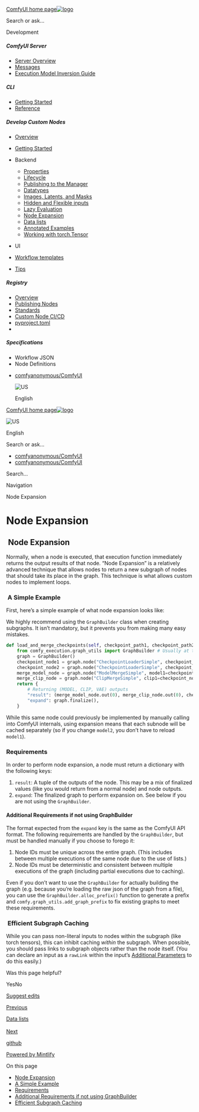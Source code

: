 [ComfyUI home page![logo](https://mintlify.s3.us-west-1.amazonaws.com/dripart/logo.png)](http://docs.comfy.org/)

Search or ask...

Development

##### ComfyUI Server

- [Server Overview](http://docs.comfy.org/essentials/comfyui-server/comms_overview)
- [Messages](http://docs.comfy.org/essentials/comfyui-server/comms_messages)
- [Execution Model Inversion Guide](http://docs.comfy.org/essentials/comfyui-server/execution_model_inversion_guide)

##### CLI

- [Getting Started](http://docs.comfy.org/comfy-cli/getting-started)
- [Reference](http://docs.comfy.org/comfy-cli/reference)

##### Develop Custom Nodes

- [Overview](http://docs.comfy.org/custom-nodes/overview)
- [Getting Started](http://docs.comfy.org/custom-nodes/walkthrough)
- Backend
  
  - [Properties](http://docs.comfy.org/custom-nodes/backend/server_overview)
  - [Lifecycle](http://docs.comfy.org/custom-nodes/backend/lifecycle)
  - [Publishing to the Manager](http://docs.comfy.org/custom-nodes/backend/manager)
  - [Datatypes](http://docs.comfy.org/custom-nodes/backend/datatypes)
  - [Images, Latents, and Masks](http://docs.comfy.org/custom-nodes/backend/images_and_masks)
  - [Hidden and Flexible inputs](http://docs.comfy.org/custom-nodes/backend/more_on_inputs)
  - [Lazy Evaluation](http://docs.comfy.org/custom-nodes/backend/lazy_evaluation)
  - [Node Expansion](http://docs.comfy.org/custom-nodes/backend/expansion)
  - [Data lists](http://docs.comfy.org/custom-nodes/backend/lists)
  - [Annotated Examples](http://docs.comfy.org/custom-nodes/backend/snippets)
  - [Working with torch.Tensor](http://docs.comfy.org/custom-nodes/backend/tensors)
- UI
- [Workflow templates](http://docs.comfy.org/custom-nodes/workflow_templates)
- [Tips](http://docs.comfy.org/custom-nodes/tips)

##### Registry

- [Overview](http://docs.comfy.org/registry/overview)
- [Publishing Nodes](http://docs.comfy.org/registry/publishing)
- [Standards](http://docs.comfy.org/registry/standards)
- [Custom Node CI/CD](http://docs.comfy.org/registry/cicd)
- [pyproject.toml](http://docs.comfy.org/registry/specifications)
- [](http://docs.comfy.org/)

##### Specifications

- Workflow JSON
- Node Definitions

<!--THE END-->

- [comfyanonymous/ComfyUI](https://github.com/comfyanonymous/ComfyUI)
  
  ![US](https://purecatamphetamine.github.io/country-flag-icons/1x1/US.svg)
  
  English

[ComfyUI home page![logo](https://mintlify.s3.us-west-1.amazonaws.com/dripart/logo.png)](http://docs.comfy.org/)

![US](https://purecatamphetamine.github.io/country-flag-icons/1x1/US.svg)

English

Search or ask...

- [comfyanonymous/ComfyUI](https://github.com/comfyanonymous/ComfyUI)
- [comfyanonymous/ComfyUI](https://github.com/comfyanonymous/ComfyUI)

Search...

Navigation

Node Expansion

# Node Expansion

## [​](http://docs.comfy.org#node-expansion) Node Expansion

Normally, when a node is executed, that execution function immediately returns the output results of that node. “Node Expansion” is a relatively advanced technique that allows nodes to return a new subgraph of nodes that should take its place in the graph. This technique is what allows custom nodes to implement loops.

### [​](http://docs.comfy.org#a-simple-example) A Simple Example

First, here’s a simple example of what node expansion looks like:

We highly recommend using the `GraphBuilder` class when creating subgraphs. It isn’t mandatory, but it prevents you from making many easy mistakes.

```python
def load_and_merge_checkpoints(self, checkpoint_path1, checkpoint_path2, ratio):
    from comfy_execution.graph_utils import GraphBuilder # Usually at the top of the file
    graph = GraphBuilder()
    checkpoint_node1 = graph.node("CheckpointLoaderSimple", checkpoint_path=checkpoint_path1)
    checkpoint_node2 = graph.node("CheckpointLoaderSimple", checkpoint_path=checkpoint_path2)
    merge_model_node = graph.node("ModelMergeSimple", model1=checkpoint_node1.out(0), model2=checkpoint_node2.out(0), ratio=ratio)
    merge_clip_node = graph.node("ClipMergeSimple", clip1=checkpoint_node1.out(1), clip2=checkpoint_node2.out(1), ratio=ratio)
    return {
        # Returning (MODEL, CLIP, VAE) outputs
        "result": (merge_model_node.out(0), merge_clip_node.out(0), checkpoint_node1.out(2)),
        "expand": graph.finalize(),
    }
```

While this same node could previously be implemented by manually calling into ComfyUI internals, using expansion means that each subnode will be cached separately (so if you change `model2`, you don’t have to reload `model1`).

### [​](http://docs.comfy.org#requirements) Requirements

In order to perform node expansion, a node must return a dictionary with the following keys:

1. `result`: A tuple of the outputs of the node. This may be a mix of finalized values (like you would return from a normal node) and node outputs.
2. `expand`: The finalized graph to perform expansion on. See below if you are not using the `GraphBuilder`.

#### [​](http://docs.comfy.org#additional-requirements-if-not-using-graphbuilder) Additional Requirements if not using GraphBuilder

The format expected from the `expand` key is the same as the ComfyUI API format. The following requirements are handled by the `GraphBuilder`, but must be handled manually if you choose to forego it:

1. Node IDs must be unique across the entire graph. (This includes between multiple executions of the same node due to the use of lists.)
2. Node IDs must be deterministic and consistent between multiple executions of the graph (including partial executions due to caching).

Even if you don’t want to use the `GraphBuilder` for actually building the graph (e.g. because you’re loading the raw json of the graph from a file), you can use the `GraphBuilder.alloc_prefix()` function to generate a prefix and `comfy.graph_utils.add_graph_prefix` to fix existing graphs to meet these requirements.

### [​](http://docs.comfy.org#efficient-subgraph-caching) Efficient Subgraph Caching

While you can pass non-literal inputs to nodes within the subgraph (like torch tensors), this can inhibit caching *within* the subgraph. When possible, you should pass links to subgraph objects rather than the node itself. (You can declare an input as a `rawLink` within the input’s [Additional Parameters](http://docs.comfy.org/datatypes#additional-parameters) to do this easily.)

Was this page helpful?

YesNo

[Suggest edits](https://github.com/comfy-org/docs/edit/main/custom-nodes/backend/expansion.mdx)

[Previous](http://docs.comfy.org/custom-nodes/backend/lazy_evaluation)

[Data lists  
\
Next](http://docs.comfy.org/custom-nodes/backend/lists)

[github](https://github.com/comfyanonymous/ComfyUI/)

[Powered by Mintlify](https://mintlify.com/preview-request?utm_campaign=poweredBy&utm_medium=referral&utm_source=docs.comfy.org)

On this page

- [Node Expansion](http://docs.comfy.org#node-expansion)
- [A Simple Example](http://docs.comfy.org#a-simple-example)
- [Requirements](http://docs.comfy.org#requirements)
- [Additional Requirements if not using GraphBuilder](http://docs.comfy.org#additional-requirements-if-not-using-graphbuilder)
- [Efficient Subgraph Caching](http://docs.comfy.org#efficient-subgraph-caching)